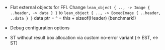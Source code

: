 * Flat external objects for FFI.
  Change
  `lean_object { .., -> Image { ..header, -> data } }`
  to
  `lean_object { .., -> BoxedImage { ..header, ..data } }`
                                  data ptr = ^ = this + sizeof(Header)
  (benchmark!)

* Debug configuration options

* ST without result box allocation via custom no-error variant (-> EST, <-> ST)
